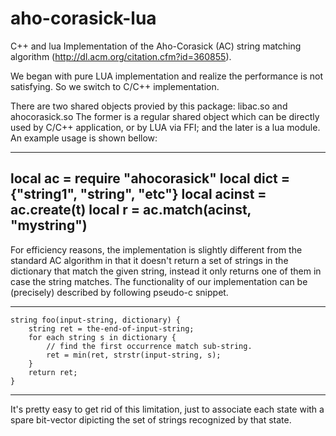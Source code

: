 aho-corasick-lua
================

  C++ and lua Implementation of the Aho-Corasick (AC) string matching algorithm
(http://dl.acm.org/citation.cfm?id=360855).

  We began with pure LUA implementation and realize the performance is not
satisfying. So we switch to C/C++ implementation.

  There are two shared objects provied by this package: libac.so and ahocorasick.so
The former is a regular shared object which can be directly used by C/C++
application, or by LUA via FFI; and the later is a lua module. An example usage
is shown bellow:

  ------------------------------------------------------------
  local ac = require "ahocorasick"
  local dict = {"string1", "string", "etc"}
  local acinst = ac.create(t)
  local r = ac.match(acinst, "mystring")
  ------------------------------------------------------------

  For efficiency reasons, the implementation is slightly different from the
standard AC algorithm in that it doesn't return a set of strings in the dictionary
that match the given string, instead it only returns one of them in case the string
matches. The functionality of our implementation can be (precisely) described by
following pseudo-c snippet.

  ------------------------------------------------------------
    string foo(input-string, dictionary) {
        string ret = the-end-of-input-string;
        for each string s in dictionary {
            // find the first occurrence match sub-string.
            ret = min(ret, strstr(input-string, s);
        }
        return ret;
    }
  ------------------------------------------------------------

   It's pretty easy to get rid of this limitation, just to associate each state with
a spare bit-vector dipicting the set of strings recognized by that state.
